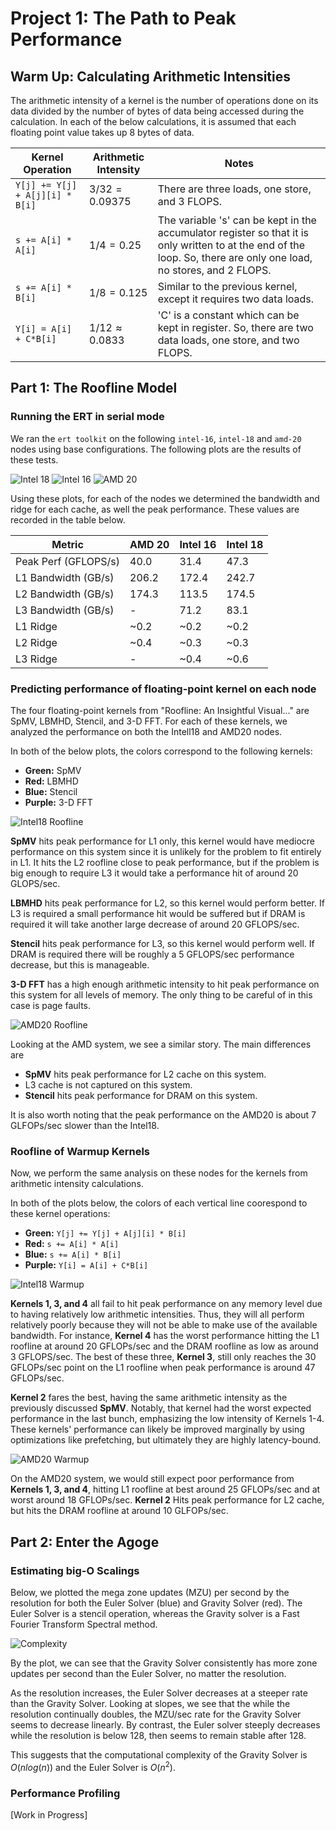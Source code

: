 # Project 1: The Path to Peak Performance

## Warm Up: Calculating Arithmetic Intensities

The arithmetic intensity of a kernel is the number of operations done on its data divided by the number of bytes of data being accessed during the calculation. In each of the below calculations, it is assumed that each floating point value takes up 8 bytes of data.

| Kernel Operation                 | Arithmetic Intensity        | Notes                                                                                          |
|-----------------------------------|----------------------------|------------------------------------------------------------------------------------------------|
| `Y[j] += Y[j] + A[j][i] * B[i]`  | $3/32=0.09375$             | There are three loads, one store, and 3 FLOPS.                                                 |
| `s += A[i] * A[i]`               | $1/4=0.25$                 | The variable 's' can be kept in the accumulator register so that it is only written to at the end of the loop. So, there are only one load, no stores, and 2 FLOPS. |
| `s += A[i] * B[i]`               | $1/8=0.125$                | Similar to the previous kernel, except it requires two data loads.                             |
| `Y[i] = A[i] + C*B[i]`           | $1/12\approx0.0833$        | 'C' is a constant which can be kept in register. So, there are two data loads, one store, and two FLOPS. |


## Part 1: The Roofline Model

### Running the ERT in serial mode
We ran the `ert toolkit` on the following `intel-16`, `intel-18` and `amd-20` nodes using base configurations. The following plots are the results of these tests.

![Intel 18](./Roofline_Images/intel18_Roofline_ERT.png)
![Intel 16](./Roofline_Images/intel16_Roofline_ERT.png)
![AMD 20](./Roofline_Images/amd20_Roofline_ERT.png)

Using these plots, for each of the nodes we determined the bandwidth and ridge for each cache, as well the peak performance. These values are recorded in the table below.

| Metric               | AMD 20 | Intel 16 | Intel 18 |
| ---                  | ---    | ---      | ---      |
| Peak Perf (GFLOPS/s) | 40.0   | 31.4     | 47.3     |
| L1 Bandwidth (GB/s)  | 206.2  | 172.4    | 242.7    |
| L2 Bandwidth (GB/s)  | 174.3  | 113.5    | 174.5    |
| L3 Bandwidth (GB/s)  | -   | 71.2     | 83.1     |
| L1 Ridge             | ~0.2   | ~0.2     | ~0.2     |
| L2 Ridge             | ~0.4   | ~0.3     | ~0.3     |
| L3 Ridge             | -     | ~0.4     | ~0.6     |

### Predicting performance of floating-point kernel on each node

The four floating-point kernels from "Roofline: An Insightful Visual..." are SpMV, LBMHD, Stencil, and 3-D FFT. For each of these kernels, we analyzed the performance on both the Intell18 and AMD20 nodes.

In both of the below plots, the colors correspond to the following kernels:
* **Green:** SpMV
* **Red:** LBMHD
* **Blue:** Stencil
* **Purple:** 3-D FFT

![Intel18 Roofline](./Roofline_Images/intel18_Roofline_Kernels.png)

__SpMV__ hits peak performance for L1 only, this kernel would have mediocre performance on this system since it is unlikely for the problem to fit entirely in L1. It hits the L2 roofline close to peak performance, but if the problem is big enough to require L3 it would take a performance hit of around 20 GLOPS/sec.

__LBMHD__ hits peak performance for L2, so this kernel would perform better. If L3 is required a small performance hit would be suffered but if DRAM is required it will take another large decrease of around 20 GFLOPS/sec.

__Stencil__ hits peak performance for L3, so this kernel would perform well. If DRAM is required there will be roughly a 5 GFLOPS/sec performance decrease, but this is manageable.

__3-D FFT__ has a high enough arithmetic intensity to hit peak performance on this system for all levels of memory. The only thing to be careful of in this case is page faults.

![AMD20 Roofline](./Roofline_Images/amd20_Roofline_Kernels.png)

Looking at the AMD system, we see a similar story. The main differences are
- __SpMV__ hits peak performance for L2 cache on this system.
- L3 cache is not captured on this system.
- __Stencil__ hits peak performance for DRAM on this system.

It is also worth noting that the peak performance on the AMD20 is about 7 GLFOPs/sec slower than the Intel18.

### Roofline of Warmup Kernels

Now, we perform the same analysis on these nodes for the kernels from arithmetic intensity calculations. 

In both of the plots below, the colors of each vertical line coorespond to these kernel operations:
* **Green:** `Y[j] += Y[j] + A[j][i] * B[i]`
* **Red:** `s += A[i] * A[i]`
* **Blue:** `s += A[i] * B[i]`
* **Purple:** `Y[i] = A[i] + C*B[i]`

![Intel18 Warmup](./Roofline_Images/intel18_Warmup_Kernels.png)

__Kernels 1, 3, and 4__ all fail to hit peak performance on any memory level due to having relatively low arithmetic intensities. Thus, they will all perform relatively poorly because they will not be able to make use of the available bandwidth. For instance, __Kernel 4__ has the worst performance hitting the L1 roofline at around 20 GFLOPs/sec and the DRAM roofline as low as around 3 GFLOPS/sec. The best of these three, __Kernel 3__, still only reaches the 30 GFLOPs/sec point on the L1 roofline when peak performance is around 47 GFLOPs/sec.

__Kernel 2__ fares the best, having the same arithmetic intensity as the previously discussed __SpMV__. Notably, that kernel had the worst expected performance in the last bunch, emphasizing the low intensity of Kernels 1-4. These kernels' performance can likely be improved marginally by using optimizations like prefetching, but ultimately they are highly latency-bound.

![AMD20 Warmup](./Roofline_Images/amd20_Warmup_Kernels.png)

On the AMD20 system, we would still expect poor performance from __Kernels 1, 3, and 4__, hitting L1 roofline at best around 25 GFLOPs/sec and at worst around 18 GFLOPs/sec. __Kernel 2__ Hits peak performance for L2 cache, but hits the DRAM roofline at around 10 GLFOPs/sec.

## Part 2: Enter the Agoge
### Estimating big-O Scalings

Below, we plotted the mega zone updates (MZU) per second by the resolution for both the Euler Solver (blue) and Gravity Solver (red). The Euler Solver is a stencil operation, whereas the Gravity solver is a Fast Fourier Transform Spectral method. 

![Complexity](./agoge_gc_results/complexity.png)

By the plot, we can see that the Gravity Solver consistently has more zone updates per second than the Euler Solver, no matter the resolution. 

As the resolution increases, the Euler Solver decreases at a steeper rate than the Gravity Solver. Looking at slopes, we see that the while the resolution continually doubles, the MZU/sec rate for the Gravity Solver seems to decrease linearly. By contrast, the Euler solver steeply decreases while the resolution is below 128, then seems to remain stable after 128.

This suggests that the computational complexity of the Gravity Solver is $O(nlog(n))$ and the Euler Solver is $O(n^2)$. 

### Performance Profiling
[Work in Progress]